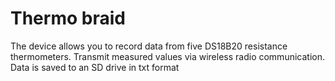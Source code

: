 # Thermo braid
The device allows you to record data from five DS18B20 resistance thermometers. Transmit measured values ​​via wireless radio communication. Data is saved to an SD drive in txt format
